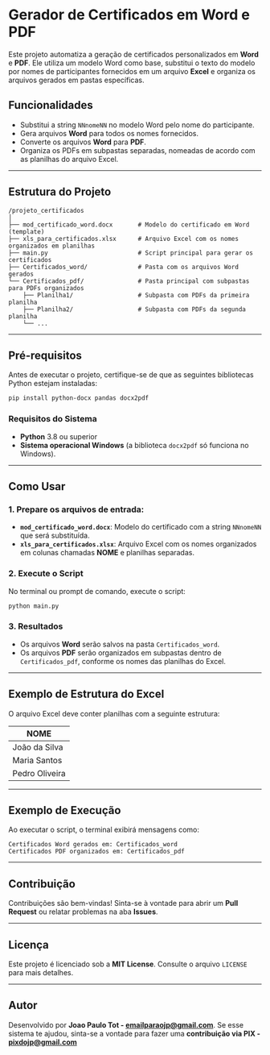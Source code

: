 
# Gerador de Certificados em Word e PDF

Este projeto automatiza a geração de certificados personalizados em **Word** e **PDF**. Ele utiliza um modelo Word como base, substitui o texto do modelo por nomes de participantes fornecidos em um arquivo **Excel** e organiza os arquivos gerados em pastas específicas.

## Funcionalidades

- Substitui a string `NNnomeNN` no modelo Word pelo nome do participante.
- Gera arquivos **Word** para todos os nomes fornecidos.
- Converte os arquivos **Word** para **PDF**.
- Organiza os PDFs em subpastas separadas, nomeadas de acordo com as planilhas do arquivo Excel.

---

## Estrutura do Projeto

```
/projeto_certificados
│
├── mod_certificado_word.docx       # Modelo do certificado em Word (template)
├── xls_para_certificados.xlsx      # Arquivo Excel com os nomes organizados em planilhas
├── main.py                         # Script principal para gerar os certificados
├── Certificados_word/              # Pasta com os arquivos Word gerados
└── Certificados_pdf/               # Pasta principal com subpastas para PDFs organizados
    ├── Planilha1/                  # Subpasta com PDFs da primeira planilha
    ├── Planilha2/                  # Subpasta com PDFs da segunda planilha
    └── ...
```

---

## Pré-requisitos

Antes de executar o projeto, certifique-se de que as seguintes bibliotecas Python estejam instaladas:

```bash
pip install python-docx pandas docx2pdf
```

### Requisitos do Sistema

- **Python** 3.8 ou superior
- **Sistema operacional Windows** (a biblioteca `docx2pdf` só funciona no Windows).

---

## Como Usar

### 1. Prepare os arquivos de entrada:

- **`mod_certificado_word.docx`**: Modelo do certificado com a string `NNnomeNN` que será substituída.
- **`xls_para_certificados.xlsx`**: Arquivo Excel com os nomes organizados em colunas chamadas **NOME** e planilhas separadas.

### 2. Execute o Script

No terminal ou prompt de comando, execute o script:

```bash
python main.py
```

### 3. Resultados

- Os arquivos **Word** serão salvos na pasta `Certificados_word`.
- Os arquivos **PDF** serão organizados em subpastas dentro de `Certificados_pdf`, conforme os nomes das planilhas do Excel.

---

## Exemplo de Estrutura do Excel

O arquivo Excel deve conter planilhas com a seguinte estrutura:

| NOME           |
|----------------|
| João da Silva  |
| Maria Santos   |
| Pedro Oliveira |

---

## Exemplo de Execução

Ao executar o script, o terminal exibirá mensagens como:

```
Certificados Word gerados em: Certificados_word
Certificados PDF organizados em: Certificados_pdf
```

---

## Contribuição

Contribuições são bem-vindas! Sinta-se à vontade para abrir um **Pull Request** ou relatar problemas na aba **Issues**.

---

## Licença

Este projeto é licenciado sob a **MIT License**. Consulte o arquivo `LICENSE` para mais detalhes.

---

## Autor

Desenvolvido por **Joao Paulo Tot - emailparaojp@gmail.com**.
Se esse sistema te ajudou, sinta-se a vontade para fazer uma **contribuição via PIX - pixdojp@gmail.com**
